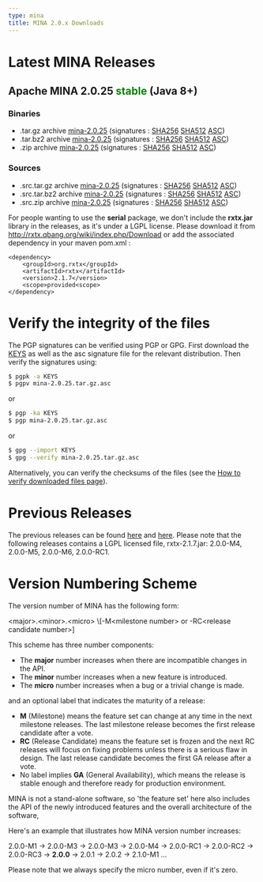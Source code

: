 ```yaml
---
type: mina
title: MINA 2.0.x Downloads
---
```


# Latest MINA Releases

## Apache MINA 2.0.25 <font color="green">stable</font> (Java 8+)

### Binaries

* .tar.gz archive [mina-2.0.25](https://www.apache.org/dyn/closer.lua/mina/mina/2.0.25/apache-mina-2.0.25-bin.tar.gz) (signatures : [SHA256](https://www.apache.org/dist/mina/mina/2.0.25/apache-mina-2.0.25-bin.tar.gz.sha256) [SHA512](https://www.apache.org/dist/mina/mina/2.0.25/apache-mina-2.0.25-bin.tar.gz.sha512) [ASC](https://www.apache.org/dist/mina/mina/2.0.25/apache-mina-2.0.25-bin.tar.gz.asc))
* .tar.bz2 archive [mina-2.0.25](https://www.apache.org/dyn/closer.lua/mina/mina/2.0.25/apache-mina-2.0.25-bin.tar.bz2) (signatures : [SHA256](https://www.apache.org/dist/mina/mina/2.0.25/apache-mina-2.0.25-bin.tar.bz2.sha256) [SHA512](https://www.apache.org/dist/mina/mina/2.0.25/apache-mina-2.0.25-bin.tar.bz2.sha512) [ASC](https://www.apache.org/dist/mina/mina/2.0.25/apache-mina-2.0.25-bin.tar.bz2.asc))
* .zip archive [mina-2.0.25](https://www.apache.org/dyn/closer.lua/mina/mina/2.0.25/apache-mina-2.0.25-bin.zip) (signatures : [SHA256](https://www.apache.org/dist/mina/mina/2.0.25/apache-mina-2.0.25-bin.zip.sha256) [SHA512](https://www.apache.org/dist/mina/mina/2.0.25/apache-mina-2.0.25-bin.zip.sha512) [ASC](https://www.apache.org/dist/mina/mina/2.0.25/apache-mina-2.0.25-bin.zip.asc))

### Sources

* .src.tar.gz archive [mina-2.0.25](https://www.apache.org/dyn/closer.lua/mina/mina/2.0.25/apache-mina-2.0.25-src.tar.gz) (signatures : [SHA256](https://www.apache.org/dist/mina/mina/2.0.25/apache-mina-2.0.25-src.tar.gz.sha256) [SHA512](https://www.apache.org/dist/mina/mina/2.0.25/apache-mina-2.0.25-src.tar.gz.sha512) [ASC](https://www.apache.org/dist/mina/mina/2.0.25/apache-mina-2.0.25-src.tar.gz.asc))
* .src.tar.bz2 archive [mina-2.0.25](https://www.apache.org/dyn/closer.lua/mina/mina/2.0.25/apache-mina-2.0.25-src.tar.bz2) (signatures : [SHA256](https://www.apache.org/dist/mina/mina/2.0.25/apache-mina-2.0.25-src.tar.bz2.sha256) [SHA512](https://www.apache.org/dist/mina/mina/2.0.25/apache-mina-2.0.25-src.tar.bz2.sha512) [ASC](https://www.apache.org/dist/mina/mina/2.0.25/apache-mina-2.0.25-src.tar.bz2.asc))
* .src.zip archive [mina-2.0.25](https://www.apache.org/dyn/closer.lua/mina/mina/2.0.25/apache-mina-2.0.25-src.zip) (signatures : [SHA256](https://www.apache.org/dist/mina/mina/2.0.25/apache-mina-2.0.25-src.zip.sha256) [SHA512](https://www.apache.org/dist/mina/mina/2.0.25/apache-mina-2.0.25-src.zip.sha512) [ASC](https://www.apache.org/dist/mina/mina/2.0.25/apache-mina-2.0.25-src.zip.asc))

<div class="note" markdown="1">
    For people wanting to use the <strong>serial</strong> package, we don't include the <strong>rxtx.jar</strong> library in the releases, as it's under a LGPL license. Please download it from <a href="http://rxtx.qbang.org/wiki/index.php/Download" class="external-link" rel="nofollow">http://rxtx.qbang.org/wiki/index.php/Download</a> or add the associated dependency in your maven pom.xml :

    <dependency>
        <groupId>org.rxtx</groupId>
        <artifactId>rxtx</artifactId>
        <version>2.1.7</version>
        <scope>provided<scope>
    </dependency>
</div>

# Verify the integrity of the files

The PGP signatures can be verified using PGP or GPG. First download the [KEYS](https://downloads.apache.org/mina/KEYS) as well as the asc signature file for the relevant distribution. Then verify the signatures using:

```bash
$ pgpk -a KEYS
$ pgpv mina-2.0.25.tar.gz.asc
```

or

```bash
$ pgp -ka KEYS
$ pgp mina-2.0.25.tar.gz.asc
```

or

```bash
$ gpg --import KEYS
$ gpg --verify mina-2.0.25.tar.gz.asc
```

Alternatively, you can verify the checksums of the files (see the [How to verify downloaded files page](https://www.apache.org/info/verification.html)). 

# Previous Releases

The previous releases can be found [here](https://archive.apache.org/dist/mina/) and [here](https://archive.apache.org/dist/mina/mina/). Please note that the following releases contains a LGPL licensed file, rxtx-2.1.7.jar: 2.0.0-M4, 2.0.0-M5, 2.0.0-M6, 2.0.0-RC1.

# Version Numbering Scheme

The version number of MINA has the following form:

<div class="info" markdown="1">
    &lt;major>.&lt;minor>.&lt;micro> \[-M&lt;milestone number> or -RC&lt;release candidate number>]
</div>

This scheme has three number components:

* The __major__ number increases when there are incompatible changes in the API.
* The __minor__ number increases when a new feature is introduced.
* The __micro__ number increases when a bug or a trivial change is made.

and an optional label that indicates the maturity of a release:

* __M__ (Milestone) means the feature set can change at any time in the next milestone releases. The last milestone release becomes the first release candidate after a vote.
* __RC__ (Release Candidate) means the feature set is frozen and the next RC releases will focus on fixing problems unless there is a serious flaw in design. The last release candidate becomes the first GA release after a vote.
* No label implies __GA__ (General Availability), which means the release is stable enough and therefore ready for production environment.

MINA is not a stand-alone software, so 'the feature set' here also includes the API of the newly introduced features and the overall architecture of the software,

Here's an example that illustrates how MINA version number increases:

<div class="info" markdown="1">
    2.0.0-M1 -> 2.0.0-M3 -> 2.0.0-M3 -> 2.0.0-M4 ->  2.0.0-RC1 -> 2.0.0-RC2 -> 2.0.0-RC3 -> <strong>2.0.0</strong> -> 2.0.1 -> 2.0.2 -> 2.1.0-M1 ...
</div>

Please note that we always specify the micro number, even if it's zero.
